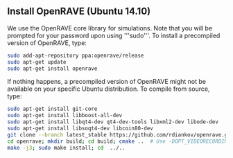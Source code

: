 ## Install OpenRAVE (Ubuntu 14.10)

We use the OpenRAVE core library for simulations. Note that you will be prompted for your password upon using '''sudo'''. To install a precompiled version of OpenRAVE, type:

```bash
sudo add-apt-repository ppa:openrave/release
sudo apt-get update
sudo apt-get install openrave
```

If nothing happens, a precompiled version of OpenRAVE might not be available on your specific Ubuntu distribution. To compile from source, type:

```bash
sudo apt-get install git-core
sudo apt-get install libboost-all-dev
sudo apt-get install libqt4-dev qt4-dev-tools libxml2-dev libode-dev
sudo apt-get install libsoqt4-dev libcoin80-dev
git clone --branch latest_stable https://github.com/rdiankov/openrave.git
cd openrave; mkdir build; cd build; cmake ..  # Use -DOPT_VIDEORECORDING=OFF if there are AV errors.
make -j3; sudo make install; cd  ../..
```

